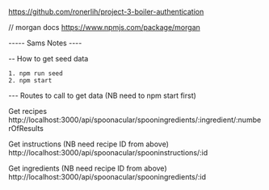 https://github.com/ronerlih/project-3-boiler-authentication

// morgan docs
https://www.npmjs.com/package/morgan

----- Sams Notes ----

-- How to get seed data 

    1. npm run seed
    2. npm start

--- Routes to call to get data (NB need to npm start first)

Get recipes
http://localhost:3000/api/spoonacular/spooningredients/:ingredient/:numberOfResults

Get instructions (NB need recipe ID from above)
http://localhost:3000/api/spoonacular/spooninstructions/:id

Get ingredients (NB need recipe ID from above)
http://localhost:3000/api/spoonacular/spooningredients/:id